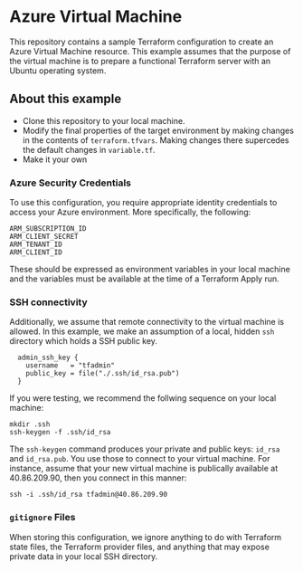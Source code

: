 # Azure Virtual Machine
This repository contains a sample Terraform configuration to create an Azure Virtual Machine resource. This example assumes that the purpose of the virtual machine is to prepare a functional Terraform server with an Ubuntu operating system.

## About this example

* Clone this repository to your local machine.
* Modify the final properties of the target environment by making changes in the contents of `terraform.tfvars`. Making changes there supercedes the default changes in `variable.tf`.
* Make it your own

### Azure Security Credentials

To use this configuration, you require appropriate identity credentials to access your Azure environment. More specifically, the following:

```
ARM_SUBSCRIPTION_ID
ARM_CLIENT_SECRET
ARM_TENANT_ID
ARM_CLIENT_ID
```
These should be expressed as environment variables in your local machine and the variables must be available at the time of a Terraform Apply run.

### SSH connectivity

Additionally, we assume that remote connectivity to the virtual machine is allowed. In this example, we make an assumption of a local, hidden `ssh` directory which holds a SSH public key.

```
  admin_ssh_key {
    username   = "tfadmin"
    public_key = file("./.ssh/id_rsa.pub")
  }
```

If you were testing, we recommend the follwing sequence on your local machine:

```
mkdir .ssh
ssh-keygen -f .ssh/id_rsa
```

The `ssh-keygen` command produces your private and public keys: `id_rsa` and `id_rsa.pub`. You use those to connect to your virtual machine. For instance, assume that your new virtual machine is publically available at 40.86.209.90, then you connect in this manner:

```
ssh -i .ssh/id_rsa tfadmin@40.86.209.90
```

### `gitignore` Files

When storing this configuration, we ignore anything to do with Terraform state files, the Terraform provider files, and anything that may expose private data in your local SSH directory.
